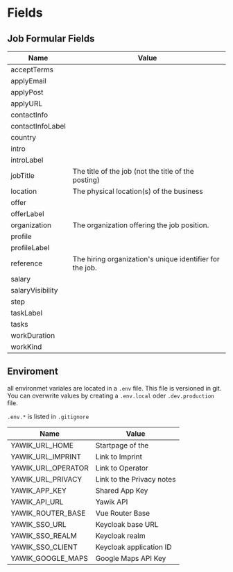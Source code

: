 # Fields

## Job Formular Fields



| Name                    | Value                              |
|-------------------------|------------------------------------|
| acceptTerms             ||
| applyEmail              ||
| applyPost               ||
| applyURL                ||
| contactInfo             ||
| contactInfoLabel        ||
| country                 || Country
| intro                   ||
| introLabel              ||
| jobTitle                | The title of the job (not the title of the posting)|
| location                | The physical location(s) of the business           |
| offer                   ||
| offerLabel              ||
| organization            | The organization offering the job position. |
| profile                 ||
| profileLabel            ||
| reference               | The hiring organization's unique identifier for the job.|
| salary                  ||
| salaryVisibility        ||
| step                    ||
| taskLabel               ||
| tasks                   ||
| workDuration            || FULL_TIME, PART_TIME                                   |
| workKind                || Type of employment.                                    |


## Enviroment

all environmet variales are located in a `.env` file. This file is versioned in git.
You can overwrite values by creating a `.env.local` oder `.dev.production` file.

`.env.*` is listed in `.gitignore`

| Name                         | Value                               | 
|------------------------------|-------------------------------------|
| YAWIK_URL_HOME               | Startpage of the                    |
| YAWIK_URL_IMPRINT            | Link to Imprint                     |
| YAWIK_URL_OPERATOR           | Link to Operator                    |
| YAWIK_URL_PRIVACY            | Link to the Privacy notes           |
| YAWIK_APP_KEY                | Shared App Key                      |
| YAWIK_API_URL                | Yawik API                           |  
| YAWIK_ROUTER_BASE            | Vue Router Base                     |  
| YAWIK_SSO_URL                | Keycloak base URL                   |  
| YAWIK_SSO_REALM              | Keycloak realm                      |  
| YAWIK_SSO_CLIENT             | Keycloak application ID             | 
| YAWIK_GOOGLE_MAPS            | Google Maps API Key                 |
